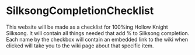 # SilksongCompletionChecklist
This website will be made as a checklist for 100%ing Hollow Knight Silksong.
It will contain all things needed that add % to Silksong completion.
Each name by the checkbox will contain an embedded link to the wiki
when clicked will take you to the wiki page about that specific item.
